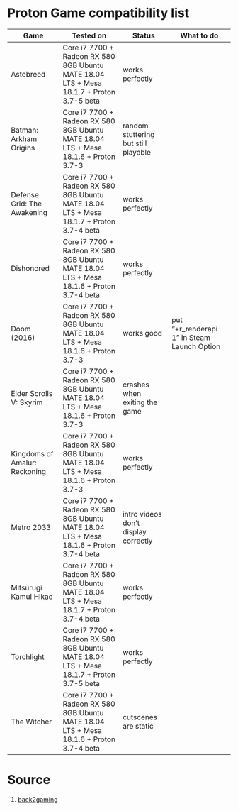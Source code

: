 # Proton Game compatibility list

|Game|Tested on|Status|What to do|
|----|---------|------|----------|
|Astebreed|Core i7 7700 + Radeon RX 580 8GB	Ubuntu MATE 18.04 LTS + Mesa 18.1.7 + Proton 3.7-5 beta|works perfectly|
|Batman: Arkham Origins|Core i7 7700 + Radeon RX 580 8GB	Ubuntu MATE 18.04 LTS + Mesa 18.1.6 + Proton 3.7-3|random stuttering but still playable|
|Defense Grid: The Awakening|Core i7 7700 + Radeon RX 580 8GB	Ubuntu MATE 18.04 LTS + Mesa 18.1.7 + Proton 3.7-4 beta|works perfectly|
|Dishonored|Core i7 7700 + Radeon RX 580 8GB	Ubuntu MATE 18.04 LTS + Mesa 18.1.6 + Proton 3.7-4 beta|works perfectly|
|Doom (2016)|Core i7 7700 + Radeon RX 580 8GB	Ubuntu MATE 18.04 LTS + Mesa 18.1.6 + Proton 3.7-3|works good|put “+r_renderapi 1” in Steam Launch Option|
|Elder Scrolls V: Skyrim|Core i7 7700 + Radeon RX 580 8GB	Ubuntu MATE 18.04 LTS + Mesa 18.1.6 + Proton 3.7-3|crashes when exiting the game|
|Kingdoms of Amalur: Reckoning|Core i7 7700 + Radeon RX 580 8GB	Ubuntu MATE 18.04 LTS + Mesa 18.1.6 + Proton 3.7-3|works perfectly|
|Metro 2033|Core i7 7700 + Radeon RX 580 8GB	Ubuntu MATE 18.04 LTS + Mesa 18.1.6 + Proton 3.7-4 beta|intro videos don’t display correctly|
|Mitsurugi Kamui Hikae|Core i7 7700 + Radeon RX 580 8GB	Ubuntu MATE 18.04 LTS + Mesa 18.1.7 + Proton 3.7-4 beta|works perfectly|
|Torchlight|Core i7 7700 + Radeon RX 580 8GB	Ubuntu MATE 18.04 LTS + Mesa 18.1.7 + Proton 3.7-5 beta|works perfectly|
|The Witcher|Core i7 7700 + Radeon RX 580 8GB	Ubuntu MATE 18.04 LTS + Mesa 18.1.6 + Proton 3.7-4 beta|cutscenes are static|


# Source
1. [back2gaming](https://www.back2gaming.com/reviews/b2g-games/pc/steam-play-proton-game-compatibility-list/)

